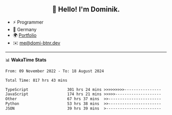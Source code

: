 <h2 align="center">👋 Hello! I'm Dominik.</h2>

- ⚡ Programmer
- 📍 Germany
- 🌍 [Portfolio](https://domi-btnr.dev)
- ✉️ [me@domi-btnr.dev](mailto://me@domi-btnr.dev)

---
📊 **WakaTime Stats**
<!--START_SECTION:waka-->

```txt
From: 09 November 2022 - To: 18 August 2024

Total Time: 817 hrs 43 mins

TypeScript                 301 hrs 24 mins >>>>>>>>>----------------   36.86 %
JavaScript                 174 hrs 21 mins >>>>>--------------------   21.32 %
Other                      67 hrs 37 mins  >>-----------------------   08.27 %
Python                     53 hrs 38 mins  >>-----------------------   06.56 %
JSON                       39 hrs 39 mins  >------------------------   04.85 %
```

<!--END_SECTION:waka-->
